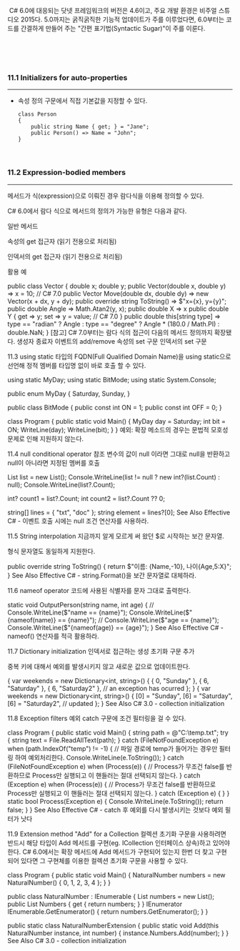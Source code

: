 ![]()
C# 6.0에 대응되는 닷넷 프레임워크의 버전은 4.6이고, 주요 개발 환경은 비주얼 스튜디오 2015다.
5.0까지는 굵직굵직한 기능적 업데이트가 주를 이루었다면,
6.0부터는 코드를 간결하게 만들어 주는 "간편 표기법(Syntactic Sugar)"이 주를 이룬다.

　

　

### 11.1 Initializers for auto-properties
---
- 속성 정의 구문에서 직접 기본값을 지정할 수 있다.
    ```
    class Person
    {
        public string Name { get; } = "Jane";
        public Person() => Name = "John";
    }
    ```


　

### 11.2 Expression-bodied members
---
메서드가 식(expression)으로 이뤄진 경우 람다식을 이용해 정의할 수 있다.

C# 6.0에서 람다 식으로 메서드의 정의가 가능한 유형은 다음과 같다.

일반 메서드

속성의 get 접근자 (읽기 전용으로 처리됨)

인덱서의 get 접근자 (읽기 전용으로 처리됨)


활용 예

public class Vector
{
    double x;
    double y;
    public Vector(double x, double y) => x = 10; // C# 7.0
    public Vector Move(double dx, double dy) => new Vector(x + dx, y + dy);
    public override string ToString() => $"x={x}, y={y}";
    public double Angle => Math.Atan2(y, x);
    public double X => x
    public double Y
    {
        get => y;
        set => y = value; // C# 7.0
    }
    public double this[string type] =>
        type == "radian" ? Angle :
        type == "degree" ? Angle * (180.0 / Math.PI) : double.NaN;
}
[참고] C# 7.0부터는 람다 식의 접근이 다음의 메서드 정의까지 확장됐다.
생성자 
종료자
이벤트의 add/remove
속성의 set 구문
인덱서의 set 구문


11.3 using static
타입의 FQDN(Full Qualified Domain Name)을 using static으로 선언해 정적 멤버를 타입명 없이 바로 호출 할 수 있다.

using static MyDay;
using static BitMode;
using static System.Console;
 
public enum MyDay
{
    Saturday,
    Sunday,
}
 
public class BitMode
{
    public const int ON = 1;
    public const int OFF = 0;
}
 
class Program
{
    public static void Main()
    {
        MyDay day = Saturday;
        int bit = ON;
        WriteLine(day);
        WriteLine(bit);
    }
}
예외: 확장 메소드의 경우는 문법적 모호성 문제로 인해 지원하지 않는다.



11.4 null conditional operator
참조 변수의 값이 null 이라면 그대로 null을 반환하고 null이 아니라면 지정된 멤버를 호출

List<int> list = new List<int>();
Console.WriteLine(list != null ? new int?(list.Count) : null);
Console.WriteLine(list?.Count);
 
int? count1 = list?.Count;
int count2 = list?.Count ?? 0;
 
string[] lines = { "txt", "doc" };
string element = lines?[0];
See Also
Effective C# - 이벤트 호출 시에는 null 조건 연산자를 사용하라.



11.5 String interpolation
지금까지 알게 모르게 써 왔던 $로 시작하는 보간 문자열.

형식 문자열도 동일하게 지원한다.

public override string ToString()
{
    return $"이름: {Name,-10}, 나이{Age,5:X}";
}
See Also
Effective C# - string.Format()을 보간 문자열로 대체하라.



11.6 nameof operator
코드에 사용된 식별자를 문자 그대로 출력한다.

static void OutputPerson(string name, int age)
{
    // Console.WriteLine($"name == {name}");
    Console.WriteLine($"{nameof(name)} == {name}");
    // Console.WriteLine($"age == {name}");
    Console.WriteLine($"{nameof(age)} == {age}");
}
See Also
Effective C# - nameof() 연산자를 적극 활용하라.



11.7 Dictionary initialization
인덱서로 접근하는 생성 초기화 구문 추가

중복 키에 대해서 예외를 발생시키지 않고 새로운 값으로 업데이트한다.

{
    var weekends = new Dictionary<int, string>()
    {
        { 0, "Sunday" },
        { 6, "Saturday" },
        { 6, "Saturday2" }, // an exception has ocurred
    };
}
{
    var weekends = new Dictionary<int, string>()
    {
        [0] = "Sunday",
        [6] = "Saturday",
        [6] = "Saturday2", // updated
    };
}
See Also
C# 3.0 - collection initialization


11.8 Exception filters
예외 catch 구문에 조건 필터링을 걸 수 있다.

class Program
{
    public static void Main()
    {
        string path = @"C:\temp.txt";
        try
        {
           string text = File.ReadAllText(path);
        }
        catch (FileNotFoundException e) when (path.IndexOf("temp") != -1)
        {
            // 파일 경로에 temp가 들어가는 경우만 필터링 하여 예외처리한다.
            Console.WriteLine(e.ToString());
        }
        catch (FileNotFoundException e) when (Process(e))
        {
            // Process가 무조건 false를 반환하므로 Process만 실행되고 이 핸들러는 절대 선택되지 않는다.
        }
        catch (Exception e) when (Process(e))
        {
            // Process가 무조건 false를 반환하므로 Process만 실행되고 이 핸들러는 절대 선택되지 않는다.
        }
        catch (Exception e)
        {
        }
    }
    static bool Process(Exception e)
    {
        Console.WriteLine(e.ToString());
        return false;
    }
}
See Also
Effective C# - catch 후 예외를 다시 발생시키는 것보다 예외 필터가 낫다



11.9 Extension method "Add" for a Collection
컬렉션 초기화 구문을 사용하려면 반드시 해당 타입이 Add 메서드를 구현(eg. ICollection<T> 인터페이스 상속)하고 있어야 한다.
C# 6.0에서는 확장 메서드에 Add 메서드가 구현되어 있는지 한번 더 찾고 구현되어 있다면 그 구현체를 이용한 컬렉션 초기화 구문을 사용할 수 있다.

class Program
{
    public static void Main()
    {
        NaturalNumber numbers = new NaturalNumber() { 0, 1, 2, 3, 4 };
    }
}
 
public class NaturalNumber : IEnumerable
{
    List<int> numbers = new List<int>();
    public List<int> Numbers
    {
        get { return numbers; }
    }
    IEnumerator IEnumerable.GetEnumerator()
    {
        return numbers.GetEnumerator();
    }
}
 
public static class NaturalNumberExtension
{
    public static void Add(this NaturalNumber instance, int number)
    {
        instance.Numbers.Add(number);
    }
}
See Also
C# 3.0 - collection initialization
